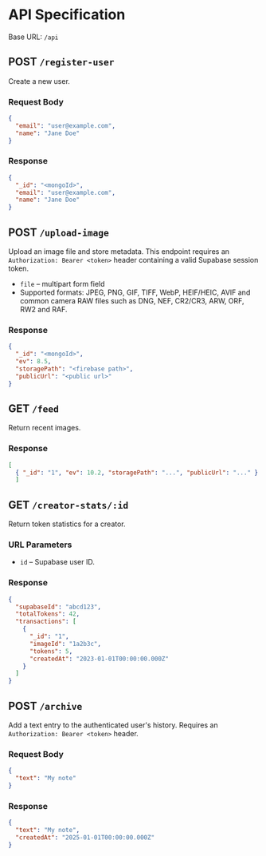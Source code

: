 # API Specification

Base URL: `/api`

## POST `/register-user`
Create a new user.

### Request Body
```json
{
  "email": "user@example.com",
  "name": "Jane Doe"
}
```

### Response
```json
{
  "_id": "<mongoId>",
  "email": "user@example.com",
  "name": "Jane Doe"
}
```

## POST `/upload-image`
Upload an image file and store metadata. This endpoint requires an
`Authorization: Bearer <token>` header containing a valid Supabase session
token.

- `file` – multipart form field
- Supported formats: JPEG, PNG, GIF, TIFF, WebP, HEIF/HEIC, AVIF and common camera RAW files such as DNG, NEF, CR2/CR3, ARW, ORF, RW2 and RAF.

### Response
```json
{
  "_id": "<mongoId>",
  "ev": 8.5,
  "storagePath": "<firebase path>",
  "publicUrl": "<public url>"
}
```

## GET `/feed`
Return recent images.

### Response
```json
[
  { "_id": "1", "ev": 10.2, "storagePath": "...", "publicUrl": "..." }
  ]
```

## GET `/creator-stats/:id`
Return token statistics for a creator.

### URL Parameters
- `id` – Supabase user ID.

### Response
```json
{
  "supabaseId": "abcd123",
  "totalTokens": 42,
  "transactions": [
    {
      "_id": "1",
      "imageId": "1a2b3c",
      "tokens": 5,
      "createdAt": "2023-01-01T00:00:00.000Z"
    }
  ]
}
```

## POST `/archive`
Add a text entry to the authenticated user's history. Requires an
`Authorization: Bearer <token>` header.

### Request Body
```json
{
  "text": "My note"
}
```

### Response
```json
{
  "text": "My note",
  "createdAt": "2025-01-01T00:00:00.000Z"
}
```
